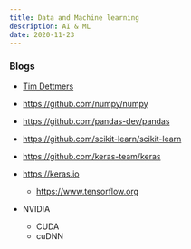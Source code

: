 ```yaml
---
title: Data and Machine learning
description: AI & ML
date: 2020-11-23
---
```


### Blogs

* [Tim Dettmers](http://timdettmers.com)

* https://github.com/numpy/numpy
* https://github.com/pandas-dev/pandas

* https://github.com/scikit-learn/scikit-learn

* https://github.com/keras-team/keras

* https://keras.io
  - https://www.tensorflow.org

* NVIDIA
  - CUDA
  - cuDNN
